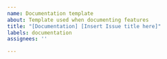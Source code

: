 ```yaml
---
name: Documentation template
about: Template used when documenting features
title: "[Documentation] [Insert Issue title here]"
labels: documentation
assignees: ''

---
```




